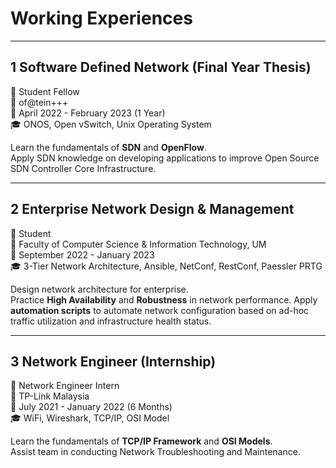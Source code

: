 # Working Experiences


<!--more-->

***

## **1 Software Defined Network** (Final Year Thesis)
:briefcase: Student Fellow  
:office: of@tein+++  
:date: April 2022 - February 2023 (1 Year)  
:mortar_board: ONOS, Open vSwitch, Unix Operating System

Learn the fundamentals of **SDN** and **OpenFlow**.  
Apply SDN knowledge on developing applications to improve Open Source SDN Controller Core Infrastructure.

***

## **2 Enterprise Network Design & Management**
:briefcase: Student  
:office: Faculty of Computer Science & Information Technology, UM  
:date: September 2022 - January 2023  
:mortar_board: 3-Tier Network Architecture, Ansible, NetConf, RestConf, Paessler PRTG

Design network architecture for enterprise.  
Practice **High Availability** and **Robustness** in network performance. Apply **automation scripts** to automate network configuration based on ad-hoc traffic utilization and infrastructure health status.

***

## **3 Network Engineer** (Internship)
:briefcase: Network Engineer Intern  
:office: TP-Link Malaysia  
:date: July 2021 - January 2022 (6 Months)  
:mortar_board: WiFi, Wireshark, TCP/IP, OSI Model

Learn the fundamentals of **TCP/IP Framework** and **OSI Models**.  
Assist team in conducting Network Troubleshooting and Maintenance.


